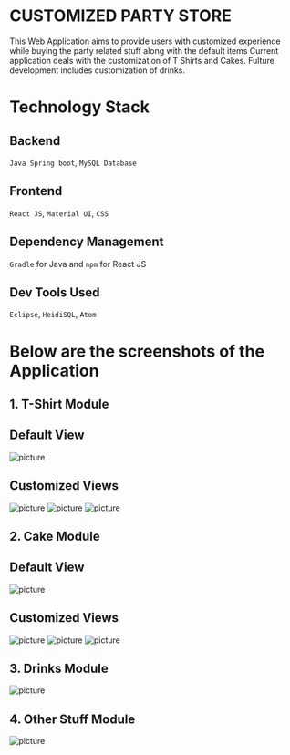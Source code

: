 # CUSTOMIZED PARTY STORE  
This Web Application aims to provide users with customized experience while buying the party related stuff along with the default items 
Current application deals with the customization of T Shirts and Cakes. Fulture development includes customization of drinks.

   
# Technology Stack
## Backend
`Java Spring boot`, `MySQL Database`
## Frontend 
`React JS`, `Material UI`, `CSS`
## Dependency Management 
`Gradle` for Java and `npm` for React JS
## Dev Tools Used
`Eclipse`, `HeidiSQL`, `Atom`    

# Below are the screenshots of the Application  

## 1. T-Shirt Module

## Default View 
![picture](https://github.com/sthenepalle/ist621-custom-party-store-group-project/blob/main/partystore/Screenshots/tshirt_1.png)   

## Customized Views   

![picture](https://github.com/sthenepalle/ist621-custom-party-store-group-project/blob/main/partystore/Screenshots/tshirt_2.png) ![picture](https://github.com/sthenepalle/ist621-custom-party-store-group-project/blob/main/partystore/Screenshots/tshirt_3.png)
![picture](https://github.com/sthenepalle/ist621-custom-party-store-group-project/blob/main/partystore/Screenshots/tshirt_4.png)
## 2. Cake Module  

## Default View   

![picture](https://github.com/sthenepalle/ist621-custom-party-store-group-project/blob/main/partystore/Screenshots/cake_1.png)   

## Customized Views   

![picture](https://github.com/sthenepalle/ist621-custom-party-store-group-project/blob/main/partystore/Screenshots/cake_2.png)
![picture](https://github.com/sthenepalle/ist621-custom-party-store-group-project/blob/main/partystore/Screenshots/cake_3.png)
![picture](https://github.com/sthenepalle/ist621-custom-party-store-group-project/blob/main/partystore/Screenshots/cake_4.png)
## 3. Drinks Module   

![picture](https://github.com/sthenepalle/ist621-custom-party-store-group-project/blob/main/partystore/Screenshots/drinks.png)   

## 4. Other Stuff Module  

![picture](https://github.com/sthenepalle/ist621-custom-party-store-group-project/blob/main/partystore/Screenshots/otherstuff.png)
	
